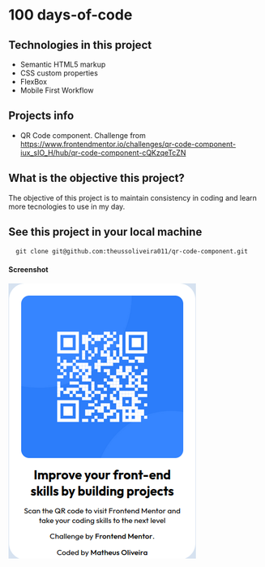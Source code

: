 # 100 days-of-code


## Technologies in this project
 - Semantic HTML5 markup
 - CSS custom properties
 - FlexBox
 - Mobile First Workflow

## Projects info
 - QR Code component. Challenge from https://www.frontendmentor.io/challenges/qr-code-component-iux_sIO_H/hub/qr-code-component-cQKzqeTcZN

## What is the objective this project?

The objective of this project is to maintain consistency in coding and learn more tecnologies to use in my day.

## See this project in your local machine
```shell
  git clone git@github.com:theussoliveira011/qr-code-component.git
```

#### Screenshot

![](./images/screenshot.png)